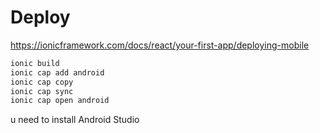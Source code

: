 # Deploy

https://ionicframework.com/docs/react/your-first-app/deploying-mobile

```sh
ionic build
ionic cap add android
ionic cap copy
ionic cap sync
ionic cap open android
```

u need to install Android Studio